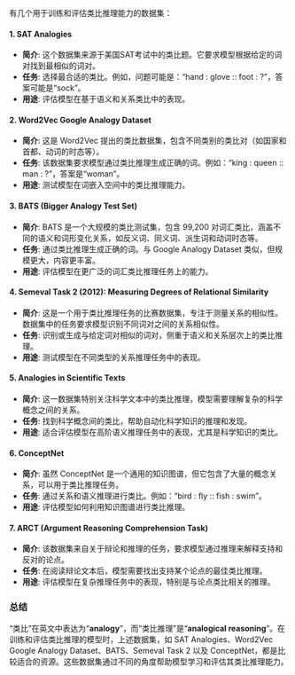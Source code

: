 
有几个用于训练和评估类比推理能力的数据集：

#### 1. **SAT Analogies**

- **简介**: 这个数据集来源于美国SAT考试中的类比题。它要求模型根据给定的词对找到最相似的词对。
- **任务**: 选择最合适的类比。例如，问题可能是：“hand : glove :: foot : ?”，答案可能是“sock”。
- **用途**: 评估模型在基于语义和关系类比中的表现。

#### 2. **Word2Vec Google Analogy Dataset**

- **简介**: 这是 Word2Vec 提出的类比数据集，包含不同类别的类比对（如国家和首都、动词的时态等）。
- **任务**: 该数据集要求模型通过类比推理生成正确的词。例如：“king : queen :: man : ?”，答案是“woman”。
- **用途**: 测试模型在词嵌入空间中的类比推理能力。

#### 3. **BATS (Bigger Analogy Test Set)**

- **简介**: BATS 是一个大规模的类比测试集，包含 99,200 对词汇类比，涵盖不同的语义和词形变化关系，如反义词、同义词、派生词和动词时态等。
- **任务**: 通过类比推理生成正确的词。与 Google Analogy Dataset 类似，但规模更大，内容更丰富。
- **用途**: 评估模型在更广泛的词汇类比推理任务上的能力。

#### 4. **Semeval Task 2 (2012): Measuring Degrees of Relational Similarity**

- **简介**: 这是一个用于类比推理任务的比赛数据集，专注于测量关系的相似性。数据集中的任务要求模型识别不同词对之间的关系相似性。
- **任务**: 识别或生成与给定词对相似的词对，侧重于语义和关系层次上的类比推理。
- **用途**: 测试模型在不同类型的关系推理任务中的表现。

#### 5. **Analogies in Scientific Texts**

- **简介**: 这一数据集特别关注科学文本中的类比推理，模型需要理解复杂的科学概念之间的关系。
- **任务**: 找到科学概念间的类比，帮助自动化科学知识的推理和发现。
- **用途**: 适合评估模型在高阶语义推理任务中的表现，尤其是科学知识的类比。

#### 6. **ConceptNet**

- **简介**: 虽然 ConceptNet 是一个通用的知识图谱，但它包含了大量的概念关系，可以用于类比推理任务。
- **任务**: 通过关系和语义推理进行类比。例如：“bird : fly :: fish : swim”。
- **用途**: 评估模型如何利用知识图谱进行类比推理。

#### 7. **ARCT (Argument Reasoning Comprehension Task)**

- **简介**: 该数据集来自关于辩论和推理的任务，要求模型通过推理来解释支持和反对的论点。
- **任务**: 在阅读辩论文本后，模型需要找出支持某个论点的最佳类比推理。
- **用途**: 评估模型在复杂推理任务中的表现，特别是与论点类比相关的推理。

### 总结

“类比”在英文中表达为“**analogy**”，而“类比推理”是“**analogical reasoning**”。在训练和评估类比推理的模型时，上述数据集，如 SAT Analogies、Word2Vec Google Analogy Dataset、BATS、Semeval Task 2 以及 ConceptNet，都是比较适合的资源。这些数据集通过不同的角度帮助模型学习和评估其类比推理能力。